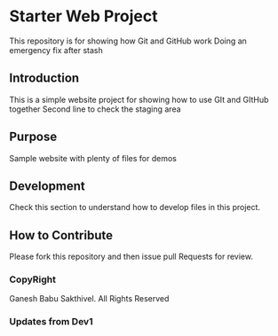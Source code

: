 # Starter Web Project

This repository is for showing how Git and GitHub work
Doing an emergency fix after stash

## Introduction
This is a simple website project for showing how to use GIt and GItHub together
Second line to check the staging area
## Purpose

Sample website with plenty of files for demos

## Development
Check this section to understand how to develop files in this project.

## How to Contribute
Please fork this repository and then issue pull Requests for review.

### CopyRight
Ganesh Babu Sakthivel. All Rights Reserved

### Updates from Dev1
